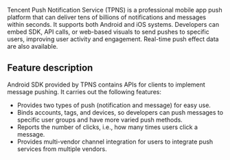 Tencent Push Notification Service (TPNS) is a professional mobile app push platform that can deliver tens of billions of notifications and messages within seconds. It supports both Android and iOS systems. Developers can embed SDK, API calls, or web-based visuals to send pushes to specific users, improving user activity and engagement. Real-time push effect data are also available.



## Feature description
Android SDK provided by TPNS contains APIs for clients to implement message pushing. It carries out the following features:
- Provides two types of push (notification and message) for easy use.
- Binds accounts, tags, and devices, so developers can push messages to specific user groups and have more varied push methods.
- Reports the number of clicks, i.e., how many times users click a message.
- Provides multi-vendor channel integration for users to integrate push services from multiple vendors.


